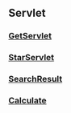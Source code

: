 ## Servlet
### [GetServlet](./java/jsp/jsp079/src/main/java/com/the/ex/GetServlet.java)
### [StarServlet](./java/jsp/jsp079/src/main/java/com/the/ex/StarServlet.java)
### [SearchResult](./java/jsp/jsp079/src/main/java/com/the/ex/SearchResult.java)
### [Calculate](./java/jsp/jsp079/src/main/java/com/the/ex/Calculate.java)